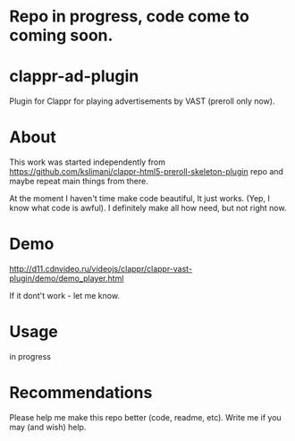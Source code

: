 # Repo in progress, code come to coming soon.

# clappr-ad-plugin
Plugin for Clappr for playing advertisements by VAST (preroll only now).

# About
This work was started independently from https://github.com/kslimani/clappr-html5-preroll-skeleton-plugin repo and maybe repeat main things from there.

At the moment I haven't time make code beautiful, It just works. (Yep, I know what code is awful). I definitely make all how need, but not right now.

# Demo
http://d11.cdnvideo.ru/videojs/clappr/clappr-vast-plugin/demo/demo_player.html

If it dont't work - let me know.

# Usage
in progress

# Recommendations
Please help me make this repo better (code, readme, etc). Write me if you may (and wish) help.
